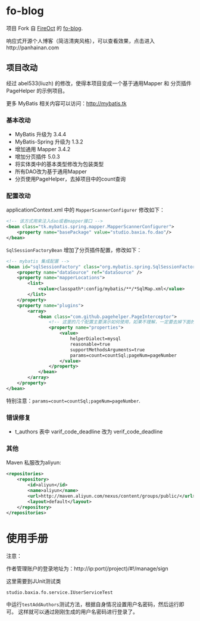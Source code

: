 # fo-blog

项目 Fork 自 [FireOct](https://git.oschina.net/phn) 的 [fo-blog](https://git.oschina.net/phn/foblog).

响应式开源个人博客（简洁清爽风格），可以查看效果，点击进入http://panhainan.com

## 项目改动

经过 abel533(liuzh) 的修改，使得本项目变成一个基于通用Mapper 和 分页插件 PageHelper 的示例项目。

更多 MyBatis 相关内容可以访问：http://mybatis.tk

### 基本改动

- MyBatis 升级为 3.4.4
- MyBatis-Spring 升级为 1.3.2
- 增加通用 Mapper 3.4.2
- 增加分页插件 5.0.3
- 将实体类中的基本类型修改为包装类型
- 所有DAO改为基于通用Mapper
- 分页使用PageHelper，去掉项目中的count查询

### 配置改动

applicationContext.xml 中的 `MapperScannerConfigurer` 修改如下：
```xml
<!-- 该方式用来注入dao或者mapper接口 -->
<bean class="tk.mybatis.spring.mapper.MapperScannerConfigurer">
    <property name="basePackage" value="studio.baxia.fo.dao"/>
</bean>
```
`SqlSessionFactoryBean` 增加了分页插件配置，修改如下：
```xml
<!-- mybatis 集成配置 -->
<bean id="sqlSessionFactory" class="org.mybatis.spring.SqlSessionFactoryBean">
    <property name="dataSource" ref="dataSource" />
    <property name="mapperLocations">
        <list>
            <value>classpath*:config/mybatis/**/*SqlMap.xml</value>
        </list>
    </property>
    <property name="plugins">
        <array>
            <bean class="com.github.pagehelper.PageInterceptor">
                <!-- 这里的几个配置主要演示如何使用，如果不理解，一定要去掉下面的配置 -->
                <property name="properties">
                    <value>
                        helperDialect=mysql
                        reasonable=true
                        supportMethodsArguments=true
                        params=count=countSql;pageNum=pageNumber
                    </value>
                </property>
            </bean>
        </array>
    </property>
</bean>
```
特别注意：`params=count=countSql;pageNum=pageNumber`.

### 错误修复

- t_authors 表中 varif_code_deadline 改为 verif_code_deadline

### 其他

Maven 私服改为aliyun:
```xml
<repositories>
    <repository>
        <id>aliyun</id>
        <name>aliyun</name>
        <url>http://maven.aliyun.com/nexus/content/groups/public/</url>
        <layout>default</layout>
    </repository>
</repositories>
```

# 使用手册

注意：

作者管理账户的登录地址为：http://ip:port(/project)/#!/manage/sign

这里需要到JUnit测试类
```
studio.baxia.fo.service.IUserServiceTest
```

中运行`testAddAuthors`测试方法，根据自身情况设置用户名密码，然后运行即可。
这样就可以通过刚刚生成的用户名密码进行登录了。

